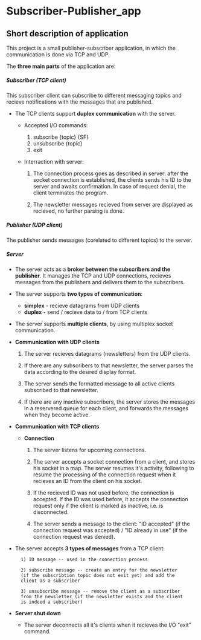 # Subscriber-Publisher_app

## Short description of application
This project is a small publisher-subscriber application, in which the communication is done via TCP and UDP. 

The **three main parts** of the application are:

##### Subscriber (TCP client)
This subscriber client can subscribe to different messaging topics and recieve notifications with the messages that are published. 

* The TCP clients support **duplex communication** with the server.

	* Accepted I/O commands:

		1) subscribe {topic} {SF}
		2) unsubscribe {topic}
		3) exit

	* Interraction with server: 
		
		1) The connection process goes as described in server: after the socket connection
		is established, the clients sends his ID to the server and awaits confirmation. In 
		case of request denial, the client terminates the program.

		2) The newsletter messages recieved from server are displayed as recieved, no
		further parsing is done.


##### Publisher (UDP client) 
The publisher sends messages (corelated to different topics) to the server.


##### Server

* The server acts as a **broker between the subscribers and the publisher**. It manages the TCP and UDP connections, recieves messages from the publishers and delivers them to the subscribers. 

* The server supports **two types of communication**: 

	- **simplex** - recieve datagrams from UDP clients
	- **duplex** - send / recieve data to / from TCP clients 

* The server supports **multiple clients**, by using multiplex socket communication.

* **Communication with UDP clients**
	
	1. The server recieves datagrams (newsletters) from the UDP clients.
 
	2. If there are any subscribers to that newsletter, the server parses the data according to the desired display format.

	3. The server sends the formatted message to all active clients subscribed to that newsletter.

	4. If there are any inactive subscribers, the server stores the messages in a reservered queue for each client, and forwards 
	the messages when they become active. 


* **Communication with TCP clients**

		
	* **Connection**
			
		1) The server listens for upcoming connections.
			
		2) The server accepts a socket connection from a client, and
		stores his socket in a map. The server resumes it's activity,
		following to resume the processing of the connection request 
		when it recieves an ID from the client on his socket. 

		3) If the recieved ID was not used before, the connection is accepted. 
		If the ID was used before, it accepts the connection request only if 
		the client is marked as inactive, i.e. is disconnected.

		4) The server sends a message to the client: "ID accepted" (if the connection request was accepted) 
		/ "ID already in use" (if the connection request was denied).

* The server accepts **3 types of messages** from a TCP client:
			
		1) ID message -- used in the connection process

		2) subscribe message -- create an entry for the newsletter
		(if the subscribtion topic does not exit yet) and add the 
		client as a subscriber

		3) unsubscribe message -- remove the client as a subscriber
		from the newsletter (if the newsletter exists and the client
		is indeed a subscriber)


* **Server shut down**
	
	* The server deconnects all it's clients when it recieves the I/O "exit" command. 


